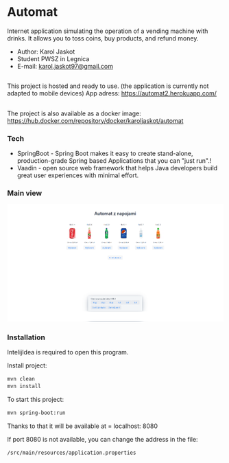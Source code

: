 # Automat

Internet application simulating the operation of a vending machine with drinks. It allows you to toss coins, buy products, and refund money.

 * Author: Karol Jaskot
 * Student PWSZ in Legnica
 * E-mail: karol.jaskot97@gmail.com
> 

##

This project is hosted and ready to use. (the application is currently not adapted to mobile devices) App adress:
https://automat2.herokuapp.com/

##

The project is also available as a docker image: https://hub.docker.com/repository/docker/karoljaskot/automat

### Tech

* SpringBoot - Spring Boot makes it easy to create stand-alone, production-grade Spring based Applications that you can "just run".!
* Vaadin - open source web framework that helps Java developers build great user experiences with minimal effort.

### Main view
![alt text](img/automat.png)


### Installation

IntelijIdea is required to open this program. 



Install project:
```sh
mvn clean
mvn install
```
To start this project:
```sh
mvn spring-boot:run
```

Thanks to that it will be available at =  localhost: 8080


If port 8080 is not available, you can change the address in the file:
```sh
/src/main/resources/application.properties
```
